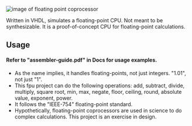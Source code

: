 ![image of floating point coprocessor](https://www.emptytincan.com/e/g/1571961009-gumn3.png)

Written in VHDL, simulates a floating-point CPU. Not meant to be synthesizable. It is a proof-of-concept CPU for floating-point calculations.



## Usage
#### Refer to "assembler-guide.pdf" in Docs for usage examples.

* As the name implies, it handles floating-points, not just integers. "1.01", not just "1".
* This fpu project can do the following operations: add, subtract, divide, multiply, square root, min, max, negate, floor, ceiling, round, absolute value, exponent, power. 
* It follows the "IEEE-754" floating-point standard.  
* Hypothetically, floating-point coprocessors are used in science to do complex calculations. This project is an exercise in design.
